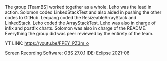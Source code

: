 The group [TeamBS] worked together as a whole. Leho was the lead in action. Solomon coded LinkedStackTest and also aided in pushing the other codes to GitHub. Lequang coded the ResizeableArrayStack and LinkedStack. Leho coded the ArrayStackTest. Leho was also in charge of infix and postfix charts. Solomon was also in charge of the README. Everything the group did was peer reviewed by the entirety of the team.

YT LINK: https://youtu.be/FPEY_PZ3m_o

Screen Recording Software: OBS 27.0.1 IDE: Eclipse 2021-06
